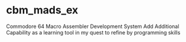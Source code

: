 # cbm_mads_ex
Commodore 64 Macro Assembler Development System
Add Additional Capability
as a learning tool in my quest to refine by programming skills

